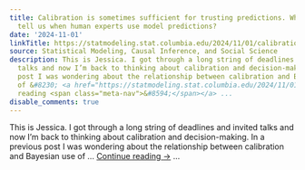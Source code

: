 ```yaml
---
title: Calibration is sometimes sufficient for trusting predictions. What does this
  tell us when human experts use model predictions?
date: '2024-11-01'
linkTitle: https://statmodeling.stat.columbia.edu/2024/11/01/calibration-is-sometimes-sufficient-for-trusting-predictions-what-does-this-tell-us-when-human-experts-use-model-predictions/
source: Statistical Modeling, Causal Inference, and Social Science
description: This is Jessica. I got through a long string of deadlines and invited
  talks and now I’m back to thinking about calibration and decision-making. In a previous
  post I was wondering about the relationship between calibration and Bayesian use
  of &#8230; <a href="https://statmodeling.stat.columbia.edu/2024/11/01/calibration-is-sometimes-sufficient-for-trusting-predictions-what-does-this-tell-us-when-human-experts-use-model-predictions/">Continue
  reading <span class="meta-nav">&#8594;</span></a> ...
disable_comments: true
---
```

This is Jessica. I got through a long string of deadlines and invited talks and now I’m back to thinking about calibration and decision-making. In a previous post I was wondering about the relationship between calibration and Bayesian use of &#8230; <a href="https://statmodeling.stat.columbia.edu/2024/11/01/calibration-is-sometimes-sufficient-for-trusting-predictions-what-does-this-tell-us-when-human-experts-use-model-predictions/">Continue reading <span class="meta-nav">&#8594;</span></a> ...